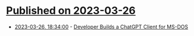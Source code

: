 # [Published on 2023-03-26](index.md)

* [2023-03-26, 18:34:00](https://slashdot.org/story/23/03/26/1811249/developer-builds-a-chatgpt-client-for-ms-dos?utm_source=rss1.0mainlinkanon&utm_medium=feed) - [Developer Builds a ChatGPT Client for MS-DOS](https://slashdot.org/story/23/03/26/1811249/developer-builds-a-chatgpt-client-for-ms-dos?utm_source=rss1.0mainlinkanon&utm_medium=feed)
